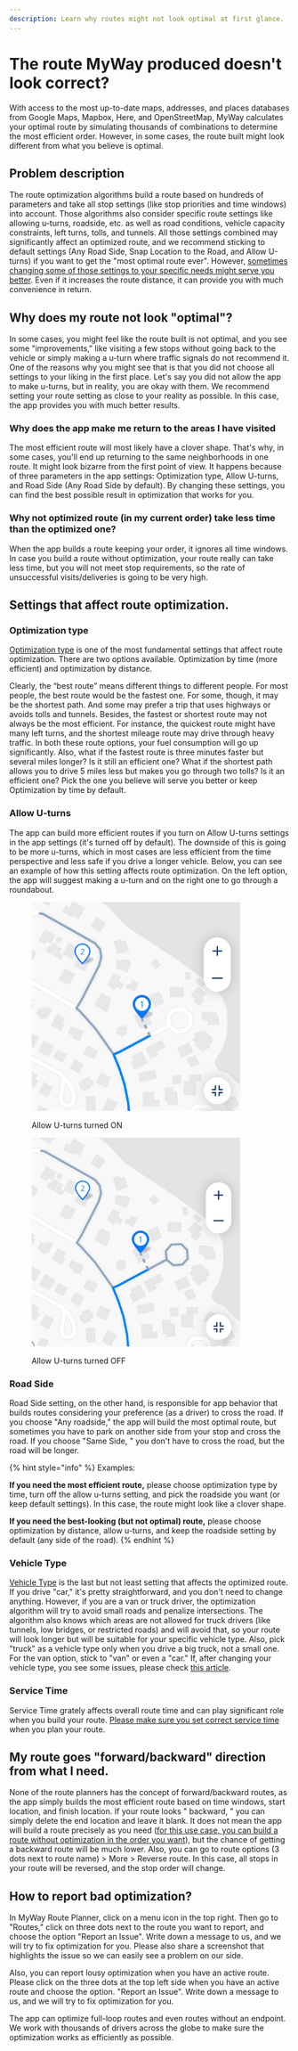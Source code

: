 ```yaml
---
description: Learn why routes might not look optimal at first glance.
---
```


# The route MyWay produced doesn't look correct?

With access to the most up-to-date maps, addresses, and places databases from Google Maps, Mapbox, Here, and OpenStreetMap, MyWay calculates your optimal route by simulating thousands of combinations to determine the most efficient order. However, in some cases, the route built might look different from what you believe is optimal.

## Problem description <a href="#vehicleroutingproblemdescription" id="vehicleroutingproblemdescription"></a>

The route optimization algorithms build a route based on hundreds of parameters and take all stop settings (like stop priorities and time windows) into account. Those algorithms also consider specific route settings like allowing u-turns, roadside, etc. as well as road conditions, vehicle capacity constraints, left turns, tolls, and tunnels. All those settings combined may significantly affect an optimized route, and we recommend sticking to default settings (Any Road Side, Snap Location to the Road, and Allow U-turns) if you want to get the "most optimal route ever". However, [sometimes changing some of those settings to your specific needs might serve you better](the-route-myway-produced-doesnt-look-correct.md#options-that-affect-route-optimization.). Even if it increases the route distance, it can provide you with much convenience in return.

## Why does my route not look "optimal"?

In some cases, you might feel like the route built is not optimal, and you see some "improvements," like visiting a few stops without going back to the vehicle or simply making a u-turn where traffic signals do not recommend it. One of the reasons why you might see that is that you did not choose all settings to your liking in the first place. Let's say you did not allow the app to make u-turns, but in reality, you are okay with them. We recommend setting your route setting as close to your reality as possible. In this case, the app provides you with much better results.

### Why does the app make me return to the areas I have visited

The most efficient route will most likely have a clover shape. That's why, in some cases, you'll end up returning to the same neighborhoods in one route. It might look bizarre from the first point of view. It happens because of three parameters in the app settings: Optimization type, Allow U-turns, and Road Side (Any Road Side by default). By changing these settings, you can find the best possible result in optimization that works for you.

### Why not optimized route (in my current order) take less time than the optimized one?

When the app builds a route keeping your order, it ignores all time windows. In case you build a route without optimization, your route really can take less time, but you will not meet stop requirements, so the rate of unsuccessful visits/deliveries is going to be very high.

## Settings that affect route optimization.

### **Optimization type**

[Optimization type](../guides/understand-optimisation-settings.md) is one of the most fundamental settings that affect route optimization. There are two options available. Optimization by time (more efficient) and optimization by distance.&#x20;

Clearly, the “best route” means different things to different people. For most people, the best route would be the fastest one. For some, though, it may be the shortest path. And some may prefer a trip that uses highways or avoids tolls and tunnels. Besides, the fastest or shortest route may not always be the most efficient. For instance, the quickest route might have many left turns, and the shortest mileage route may drive through heavy traffic. In both these route options, your fuel consumption will go up significantly. Also, what if the fastest route is three minutes faster but several miles longer? Is it still an efficient one? What if the shortest path allows you to drive 5 miles less but makes you go through two tolls? Is it an efficient one? Pick the one you believe will serve you better or keep Optimization by time by default.

### **Allow U-turns**

The app can build more efficient routes if you turn on Allow U-turns settings in the app settings (it's turned off by default). The downside of this is going to be more u-turns, which in most cases are less efficient from the time perspective and less safe if you drive a longer vehicle. Below, you can see an example of how this setting affects route optimization. On the left option, the app will suggest making a u-turn and on the right one to go through a roundabout.

<div>

<figure><img src="../.gitbook/assets/photo_2022-11-25 20.32.50.jpeg" alt="" width="375"><figcaption><p>Allow U-turns turned ON</p></figcaption></figure>

 

<figure><img src="../.gitbook/assets/photo_2022-11-25 20.32.47.jpeg" alt="" width="375"><figcaption><p>Allow U-turns turned OFF</p></figcaption></figure>

</div>

### **Road Side**

Road Side setting, on the other hand, is responsible for app behavior that builds routes considering your preference (as a driver) to cross the road. If you choose "Any roadside," the app will build the most optimal route, but sometimes you have to park on another side from your stop and cross the road. If you choose "Same Side, " you don't have to cross the road, but the road will be longer.

{% hint style="info" %}
Examples:

**If you need the most efficient route,** please choose optimization type by time, turn off the allow u-turns setting, and pick the roadside you want (or keep default settings). In this case, the route might look like a clover shape.

**If you need the best-looking (but not optimal) route,** please choose optimization by distance, allow u-turns, and keep the roadside setting by default (any side of the road).
{% endhint %}

### **Vehicle Type**

[Vehicle Type](../guides/understand-vehicle-settings.md) is the last but not least setting that affects the optimized route. If you drive "car," it's pretty straightforward, and you don't need to change anything. However, if you are a van or truck driver, the optimization algorithm will try to avoid small roads and penalize intersections. The algorithm also knows which areas are not allowed for truck drivers (like tunnels, low bridges, or restricted roads) and will avoid that, so your route will look longer but will be suitable for your specific vehicle type. Also, pick "truck" as a vehicle type only when you drive a big truck, not a small one. For the van option, stick to "van" or even a "car." If, after changing your vehicle type, you see some issues, please check [this article](why-some-of-my-points-are-marked-as-incorrect-or-path-not-found-or-unexpected-error.md).

### Service Time

Service Time grately affects overall route time and can play significant role when you build your route. [Please make sure you set correct service time ](what-service-time-should-you-choose.md)when you plan your route.

## My route goes "forward/backward" direction from what I need.

None of the route planners has the concept of forward/backward routes, as the app simply builds the most efficient route based on time windows, start location, and finish location. If your route looks " backward, " you can simply delete the end location and leave it blank. It does not mean the app will build a route precisely as you need ([for this use case, you can build a route without optimization in the order you want](../guides/how-to-use-myway-route-planner.md)), but the chance of getting a backward route will be much lower. Also, you can go to route options (3 dots next to route name) > More > Reverse route. In this case, all stops in your route will be reversed, and the stop order will change.&#x20;

## How to report bad optimization?

In MyWay Route Planner, click on a menu icon in the top right. Then go to "Routes," click on three dots next to the route you want to report, and choose the option "Report an Issue". Write down a message to us, and we will try to fix optimization for you. Please also share a screenshot that highlights the issue so we can easily see a problem on our side.

Also, you can report lousy optimization when you have an active route. Please click on the three dots at the top left side when you have an active route and choose the option. "Report an Issue". Write down a message to us, and we will try to fix optimization for you.

The app can optimize full-loop routes and even routes without an endpoint. We work with thousands of drivers across the globe to make sure the optimization works as efficiently as possible.&#x20;

####


